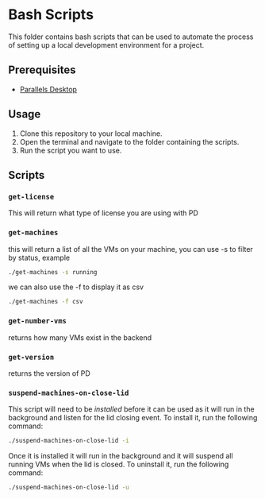 # Bash Scripts

This folder contains bash scripts that can be used to automate the process of setting up a local development environment for a project.

## Prerequisites

- [Parallels Desktop](https://www.parallels.com/products/desktop/)

## Usage

1. Clone this repository to your local machine.
2. Open the terminal and navigate to the folder containing the scripts.
3. Run the script you want to use.

## Scripts

### `get-license`

This will return what type of license you are using with PD

### `get-machines`

this will return a list of all the VMs on your machine, you can use -s to filter by status, example

```bash
./get-machines -s running
```

we can also use the -f to display it as csv

```bash
./get-machines -f csv
```

### `get-number-vms`

returns how many VMs exist in the backend

### `get-version`

returns the version of PD

### `suspend-machines-on-close-lid`

This script will need to be *installed* before it can be used as it will run in the background and listen for the lid closing event. To install it, run the following command:

```bash
./suspend-machines-on-close-lid -i
```

Once it is installed it will run in the background and it will suspend all running VMs when the lid is closed. To uninstall it, run the following command:

```bash
./suspend-machines-on-close-lid -u
```

